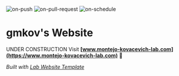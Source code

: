 
  ![on-push](../../actions/workflows/on-push.yaml/badge.svg)
  ![on-pull-request](../../actions/workflows/on-pull-request.yaml/badge.svg)
  ![on-schedule](../../actions/workflows/on-schedule.yaml/badge.svg)

  # gmkov's Website

  UNDER CONSTRUCTION
Visit **[www.montejo-kovacevich-lab.com](https://www.montejo-kovacevich-lab.com)** 🚀

  _Built with [Lab Website Template](https://greene-lab.gitbook.io/lab-website-template-docs)_
